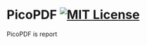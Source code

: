# PicoPDF [![MIT License](https://img.shields.io/badge/license-MIT-blue.svg?style=flat)](LICENSE)

PicoPDF is report  

